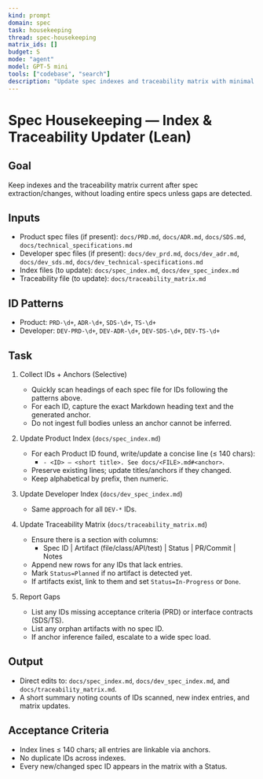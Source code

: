 ```yaml
---
kind: prompt
domain: spec
task: housekeeping
thread: spec-housekeeping
matrix_ids: []
budget: S
mode: "agent"
model: GPT-5 mini
tools: ["codebase", "search"]
description: "Update spec indexes and traceability matrix with minimal context load."
---
```


# Spec Housekeeping — Index & Traceability Updater (Lean)

## Goal

Keep indexes and the traceability matrix current after spec extraction/changes,
without loading entire specs unless gaps are detected.

## Inputs

- Product spec files (if present): `docs/PRD.md`, `docs/ADR.md`, `docs/SDS.md`, `docs/technical_specifications.md`
- Developer spec files (if present): `docs/dev_prd.md`, `docs/dev_adr.md`, `docs/dev_sds.md`, `docs/dev_technical-specifications.md`
- Index files (to update): `docs/spec_index.md`, `docs/dev_spec_index.md`
- Traceability file (to update): `docs/traceability_matrix.md`

## ID Patterns

- Product: `PRD-\d+`, `ADR-\d+`, `SDS-\d+`, `TS-\d+`
- Developer: `DEV-PRD-\d+`, `DEV-ADR-\d+`, `DEV-SDS-\d+`, `DEV-TS-\d+`

## Task

1. Collect IDs + Anchors (Selective)

   - Quickly scan headings of each spec file for IDs following the patterns above.
   - For each ID, capture the exact Markdown heading text and the generated anchor.
   - Do not ingest full bodies unless an anchor cannot be inferred.

2. Update Product Index (`docs/spec_index.md`)

   - For each Product ID found, write/update a concise line (≤ 140 chars):
     - `- <ID> — <short title>. See docs/<FILE>.md#<anchor>`.
   - Preserve existing lines; update titles/anchors if they changed.
   - Keep alphabetical by prefix, then numeric.

3. Update Developer Index (`docs/dev_spec_index.md`)

   - Same approach for all `DEV-*` IDs.

4. Update Traceability Matrix (`docs/traceability_matrix.md`)

   - Ensure there is a section with columns:
     - Spec ID | Artifact (file/class/API/test) | Status | PR/Commit | Notes
   - Append new rows for any IDs that lack entries.
   - Mark `Status=Planned` if no artifact is detected yet.
   - If artifacts exist, link to them and set `Status=In-Progress` or `Done`.

5. Report Gaps
   - List any IDs missing acceptance criteria (PRD) or interface contracts (SDS/TS).
   - List any orphan artifacts with no spec ID.
   - If anchor inference failed, escalate to a wide spec load.

## Output

- Direct edits to: `docs/spec_index.md`, `docs/dev_spec_index.md`, and `docs/traceability_matrix.md`.
- A short summary noting counts of IDs scanned, new index entries, and matrix updates.

## Acceptance Criteria

- Index lines ≤ 140 chars; all entries are linkable via anchors.
- No duplicate IDs across indexes.
- Every new/changed spec ID appears in the matrix with a Status.
